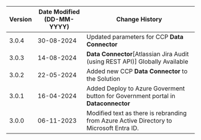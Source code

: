 | **Version** | **Date Modified (DD-MM-YYYY)** | **Change History**                                                        |
|-------------|--------------------------------|---------------------------------------------------------------------------|
| 3.0.4       | 30-08-2024                     | Updated parameters for CCP **Data Connector**							   |
| 3.0.3       | 14-08-2024                     | **Data Connector**[Atlassian Jira Audit (using REST API)] Globally Available  |
| 3.0.2       | 22-05-2024                     | Added new CCP **Data Connector** to the Solution 
| 3.0.1       | 16-04-2024                     | Added Deploy to Azure Goverment button for Government portal in **Dataconnector** |
| 3.0.0       | 06-11-2023                     | Modified text as there is rebranding from Azure Active Directory to Microsoft Entra ID.  |
